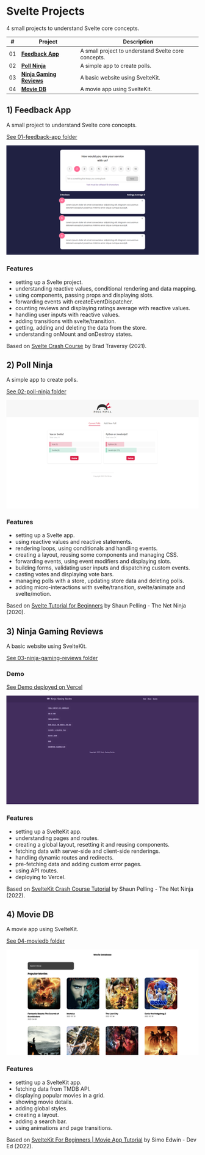 # Svelte Projects

4 small projects to understand Svelte core concepts.

| #   | Project                           | Description                                           |
| --- | --------------------------------- | ----------------------------------------------------- |
| 01  | [**Feedback App**](#feedback) | A small project to understand Svelte core concepts.               |
| 02  | [**Poll Ninja**](#poll)        | A simple app to create polls.           |
| 03  | [**Ninja Gaming Reviews**](#gaming)     | A basic website using SvelteKit.                                 |
| 04  | [**Movie DB**](#moviedb)     | A movie app using SvelteKit.                                 |

## <a name="feedback"></a>1) Feedback App

A small project to understand Svelte core concepts.

[See 01-feedback-app folder](01-feedback-app)

<p align="center">
    <a href="01-feedback-app">
        <img src="01-feedback-app/screenshot.png">
    </a>
</p>

### Features

- setting up a Svelte project.
- understanding reactive values, conditional rendering and data mapping.
- using components, passing props and displaying slots.
- forwarding events with createEventDispatcher.
- counting reviews and displaying ratings average with reactive values.
- handling user inputs with reactive values.
- adding transitions with svelte/transition.
- getting, adding and deleting the data from the store.
- understanding onMount and onDestroy states.

Based on [Svelte Crash Course](https://www.youtube.com/watch?v=3TVy6GdtNuQ) by Brad Traversy (2021).

## <a name="poll"></a>2) Poll Ninja

A simple app to create polls.

[See 02-poll-ninja folder](02-poll-ninja)

<p align="center">
    <a href="02-poll-ninja">
        <img src="02-poll-ninja/screenshot.png">
    </a>
</p>

### Features

- setting up a Svelte app.
- using reactive values and reactive statements.
- rendering loops, using conditionals and handling events.
- creating a layout, reusing some components and managing CSS.
- forwarding events, using event modifiers and displaying slots.
- building forms, validating user inputs and dispatching custom events.
- casting votes and displaying vote bars.
- managing polls with a store, updating store data and deleting polls.
- adding micro-interactions with svelte/transition, svelte/animate and svelte/motion.

Based on [Svelte Tutorial for Beginners](https://www.youtube.com/playlist?list=PL4cUxeGkcC9hlbrVO_2QFVqVPhlZmz7tO) by Shaun Pelling - The Net Ninja (2020).

## <a name="gaming"></a>3) Ninja Gaming Reviews

A basic website using SvelteKit.

[See 03-ninja-gaming-reviews folder](03-ninja-gaming-reviews)

### Demo

[See Demo deployed on Vercel](https://sveltekit-ninja-gaming.vercel.app/)

<p align="center">
    <a href="03-ninja-gaming-reviews">
        <img src="03-ninja-gaming-reviews/screenshot.png">
    </a>
</p>

### Features

- setting up a SvelteKit app.
- understanding pages and routes.
- creating a global layout, resetting it and reusing components.
- fetching data with server-side and client-side renderings.
- handling dynamic routes and redirects.
- pre-fetching data and adding custom error pages.
- using API routes.
- deploying to Vercel.

Based on [SvelteKit Crash Course Tutorial](https://www.youtube.com/playlist?list=PL4cUxeGkcC9hpM9ARM59Ve3jqcb54dqiP) by Shaun Pelling - The Net Ninja (2022).

## <a name="moviedb"></a>4) Movie DB

A movie app using SvelteKit.

[See 04-moviedb folder](04-moviedb)

<p align="center">
    <a href="04-moviedb">
        <img src="04-moviedb/screenshot.png">
    </a>
</p>

### Features

- setting up a SvelteKit app.
- fetching data from TMDB API.
- displaying popular movies in a grid.
- showing movie details.
- adding global styles.
- creating a layout.
- adding a search bar.
- using animations and page transitions.

Based on [SvelteKit For Beginners | Movie App Tutorial](https://www.youtube.com/watch?v=ydR_M0fw9Xc) by Simo Edwin - Dev Ed (2022).
